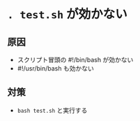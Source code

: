 # `. test.sh` が効かない

## 原因

- スクリプト冒頭の #!/bin/bash が効かない
- #!/usr/bin/bash も効かない

## 対策

- `bash test.sh` と実行する
